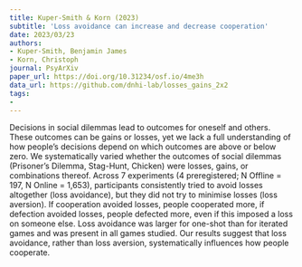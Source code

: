 ```yaml
---
title: Kuper-Smith & Korn (2023)
subtitle: 'Loss avoidance can increase and decrease cooperation'
date: 2023/03/23
authors:
- Kuper-Smith, Benjamin James
- Korn, Christoph
journal: PsyArXiv
paper_url: https://doi.org/10.31234/osf.io/4me3h
data_url: https://github.com/dnhi-lab/losses_gains_2x2
tags:
-
---
```


Decisions in social dilemmas lead to outcomes for oneself and others. These outcomes can be gains or losses, yet we lack a full understanding of how people’s decisions depend on which outcomes are above or below zero. We systematically varied whether the outcomes of social dilemmas (Prisoner’s Dilemma, Stag-Hunt, Chicken) were losses, gains, or combinations thereof. Across 7 experiments (4 preregistered; N Offline = 197, N Online = 1,653), participants consistently tried to avoid losses altogether (loss avoidance), but they did not try to minimise losses (loss aversion). If cooperation avoided losses, people cooperated more, if defection avoided losses, people defected more, even if this imposed a loss on someone else. Loss avoidance was larger for one-shot than for iterated games and was present in all games studied. Our results suggest that loss avoidance, rather than loss aversion, systematically influences how people cooperate.

